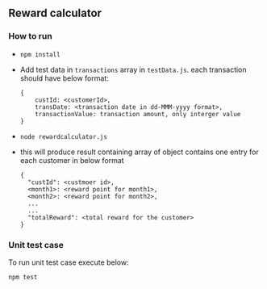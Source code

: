 ## Reward calculator

### How to run

- `npm install`
- Add test data in `transactions` array in `testData.js`.
  each transaction should have below format:

  ```
  {
      custId: <customerId>,
      transDate: <transaction date in dd-MMM-yyyy format>,
      transactionValue: transaction amount, only interger value
  }
  ```

- `node rewardcalculator.js`
- this will produce result containing array of object contains one entry for each customer in below format

  ```
  {
    "custId": <custmoer id>,
    <month1>: <reward point for month1>,
    <month2>: <reward point for month2>,
    ...
    ...
    "totalReward": <total reward for the customer>
  }

  ```

### Unit test case

To run unit test case execute below:

`npm test`
